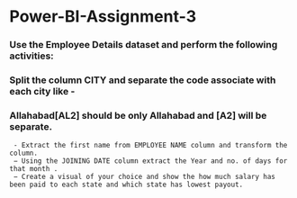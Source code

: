# Power-BI-Assignment-3

### Use the Employee Details dataset and perform the following activities: 

### Split the column CITY and separate the code associate with each city like -
### Allahabad[AL2] should be only Allahabad and [A2] will be separate.
     - Extract the first name from EMPLOYEE NAME column and transform the column.
     − Using the JOINING DATE column extract the Year and no. of days for that month .
     − Create a visual of your choice and show the how much salary has been paid to each state and which state has lowest payout.
